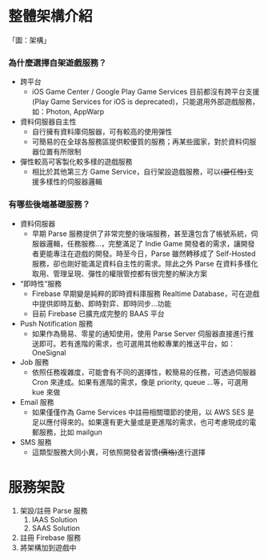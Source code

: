 # 整體架構介紹

「圖：架構」

### 為什麼選擇自架遊戲服務？

* 跨平台
  * iOS Game Center / Google Play Game Services 目前都沒有跨平台支援\(Play Game Services for iOS is deprecated\)，只能選用外部遊戲服務，如：Photon, AppWarp
* 資料伺服器自主性
  * 自行擁有資料庫伺服器，可有較高的使用彈性
  * 可簡易的在全球各服務區提供較優質的服務；再某些國家，對於資料伺服器位置有所限制
* 彈性較高可客製化較多樣的遊戲服務
  * 相比於其他第三方 Game Service，自行架設遊戲服務，可以~~\(耍任性\)~~支援多樣性的伺服器邏輯

### 有哪些後端基礎服務？

* 資料伺服器
  * 早期 Parse 服務提供了非常完整的後端服務，甚至還包含了帳號系統，伺服器邏輯，任務服務...，完整滿足了 Indie Game 開發者的需求，讓開發者更能專注在遊戲的開發。時至今日，Parse 雖然轉移成了 Self-Hosted 服務，卻也剛好能滿足資料自主性的需求。除此之外 Parse 在資料多樣化取用、管理呈現、彈性的權限管控都有很完整的解決方案
* “即時性”服務
  * Firebase 早期變是純粹的即時資料庫服務 Realtime Database，可在遊戲中提供即時互動、即時對弈、即時同步...功能
  * 目前 Firebase 已擴充成完整的 BAAS 平台
* Push Notification 服務
  * 如果作為簡易、零星的通知使用，使用 Parse Server 伺服器直接進行推送即可。若有進階的需求，也可選用其他較專業的推送平台，如：OneSignal
* Job 服務
  * 依照任務複雜度，可能會有不同的選擇性，較簡易的任務，可透過伺服器 Cron 來達成。如果有進階的需求，像是 priority, queue ...等，可選用 kue 來做
* Email 服務
  * 如果僅僅作為 Game Services 中註冊相關環節的使用，以 AWS SES 是足以應付得來的。如果還有更大量或是更進階的需求，也可考慮現成的電郵服務，比如 mailgun
* SMS 服務
  * 這類型服務大同小異，可依照開發者習慣~~\(價格\)~~進行選擇

# 服務架設

1. 架設/註冊 Parse 服務
   1. IAAS Solution
   2. SAAS Solution
2. 註冊 Firebase 服務
3. 將架構加到遊戲中



